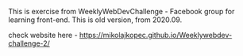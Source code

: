 This is exercise from WeeklyWebDevChallenge - Facebook group for learning front-end.
This is old version, from 2020.09.

check website here - https://mikolajkopec.github.io/Weeklywebdev-challenge-2/

